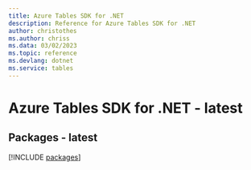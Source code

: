 ```yaml
---
title: Azure Tables SDK for .NET
description: Reference for Azure Tables SDK for .NET
author: christothes
ms.author: chriss
ms.data: 03/02/2023
ms.topic: reference
ms.devlang: dotnet
ms.service: tables
---
```

# Azure Tables SDK for .NET - latest
## Packages - latest
[!INCLUDE [packages](tables-index.md)]